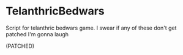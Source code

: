# TelanthricBedwars

Script for telanthric bedwars game.
I swear if any of these don't get patched I'm gonna laugh 

(PATCHED)
